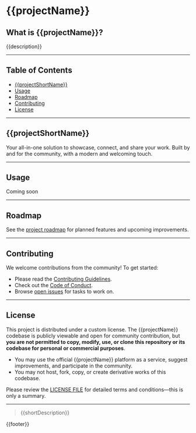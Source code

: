 # {{projectName}}

## What is {{projectName}}?
{{description}}

---

## Table of Contents
- [{{projectShortName}}](#easyfolio)
- [Usage](#usage)
- [Roadmap](#roadmap)
- [Contributing](#contributing)
- [License](#license)

---

## {{projectShortName}}
Your all-in-one solution to showcase, connect, and share your work. Built by and for the community, with a modern and welcoming touch.

---

## Usage
Coming soon

---

## Roadmap
See the [project roadmap](./docs/ROADMAP.md) for planned features and upcoming improvements.

---

## Contributing
We welcome contributions from the community! To get started:

- Please read the [Contributing Guidelines](./docs/CONTRIBUTING.md).
- Check out the [Code of Conduct](./docs/CODE_OF_CONDUCT.md).
- Browse [open issues]({{hubRepoUrl}}/issues) for tasks to work on.

---

## License

This project is distributed under a custom license. The {{projectName}} codebase is publicly viewable and open for community contribution, but **you are not permitted to copy, modify, use, or clone this repository or its codebase for personal or commercial purposes**.

- You may use the official {{projectName}} platform as a service, suggest improvements, and participate in the community.
- You may not host, fork, copy, or create derivative works of this codebase.

Please review the [LICENSE FILE](./LICENSE) for detailed terms and conditions—this is only a summary.

---

> {{shortDescription}}

{{footer}}